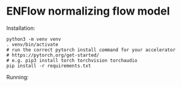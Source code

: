 # ENFlow normalizing flow model

Installation:

    python3 -m venv venv
    . venv/bin/activate
    # run the correct pytorch install command for your accelerator
    # https://pytorch.org/get-started/
    # e.g. pip3 install torch torchvision torchaudio
    pip install -r requirements.txt

Running:


